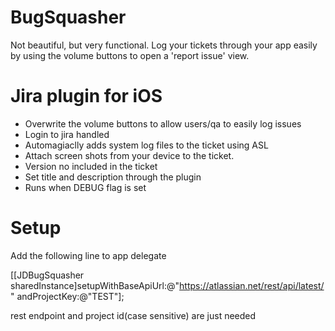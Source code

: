 BugSquasher
===========
Not beautiful, but very functional. Log your tickets through your app easily by using the volume buttons to open a 'report issue' view.

Jira plugin for iOS
===========
- Overwrite the volume buttons to allow users/qa to easily log issues
- Login to jira handled
- Automagiaclly adds system log files to the ticket using ASL
- Attach screen shots from your device to the ticket.
- Version no included in the ticket
- Set title and description through the plugin
- Runs when DEBUG flag is set


Setup
===========
Add the following line to app delegate 

[[JDBugSquasher sharedInstance]setupWithBaseApiUrl:@"https://atlassian.net/rest/api/latest/" andProjectKey:@"TEST"];

rest endpoint and project id(case sensitive) are just needed
